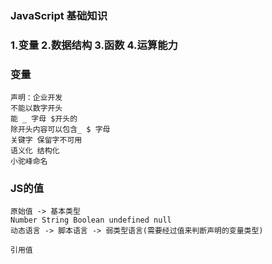 ### JavaScript 基础知识

### 1.变量 2.数据结构 3.函数 4.运算能力

### 变量
    声明：企业开发
    不能以数字开头
    能 _ 字母 $开头的
    除开头内容可以包含_ $ 字母
    关键字 保留字不可用
    语义化 结构化
    小驼峰命名

### JS的值 
    原始值 -> 基本类型
    Number String Boolean undefined null
    动态语言 -> 脚本语言 -> 弱类型语言(需要经过值来判断声明的变量类型)
    
    引用值
